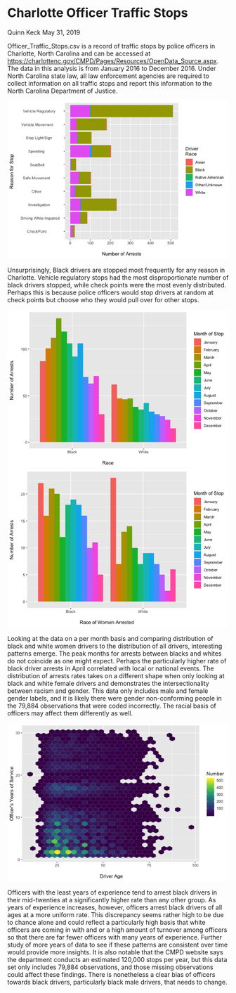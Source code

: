 Charlotte Officer Traffic Stops
================
Quinn Keck
May 31, 2019

Officer\_Traffic\_Stops.csv is a record of traffic stops by police officers in Charlotte, North Carolina and can be accessed at <https://charlottenc.gov/CMPD/Pages/Resources/OpenData_Source.aspx>. The data in this analysis is from January 2016 to December 2016. Under North Carolina state law, all law enforcement agencies are required to collect information on all traffic stops and report this information to the North Carolina Department of Justice.

![](officer_traffic_stops_files/figure-markdown_github/unnamed-chunk-2-1.png)

Unsurprisingly, Black drivers are stopped most frequently for any reason in Charlotte. Vehicle regulatory stops had the most disproportionate number of black drivers stopped, while check points were the most evenly distributed. Perhaps this is because police officers would stop drivers at random at check points but choose who they would pull over for other stops.

![](officer_traffic_stops_files/figure-markdown_github/unnamed-chunk-3-1.png)![](officer_traffic_stops_files/figure-markdown_github/unnamed-chunk-3-2.png)

Looking at the data on a per month basis and comparing distribution of black and white women drivers to the distribution of all drivers, interesting patterns emerge. The peak months for arrests between blacks and whites do not coincide as one might expect. Perhaps the particularly higher rate of black driver arrests in April correlated with local or national events. The distribution of arrests rates takes on a different shape when only looking at black and white female drivers and demonstrates the intersectionality between racism and gender. This data only includes male and female gender labels, and it is likely there were gender non-conforming people in the 79,884 observations that were coded incorrectly. The racial basis of officers may affect them differently as well.

![](officer_traffic_stops_files/figure-markdown_github/unnamed-chunk-4-1.png)

Officers with the least years of experience tend to arrest black drivers in their mid-twenties at a significantly higher rate than any other group. As years of experience increases, however, officers arrest black drivers of all ages at a more uniform rate. This discrepancy seems rather high to be due to chance alone and could reflect a particularly high basis that white officers are coming in with and or a high amount of turnover among officers so that there are far fewer officers with many years of experience. Further study of more years of data to see if these patterns are consistent over time would provide more insights. It is also notable that the CMPD website says the department conducts an estimated 120,000 stops per year, but this data set only includes 79,884 observations, and those missing observations could affect these findings. There is nonetheless a clear bias of officers towards black drivers, particularly black male drivers, that needs to change.
